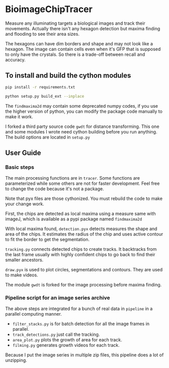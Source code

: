 # BioimageChipTracer

Measure any illuminating targets a biological images and track their movements.
Actually there isn't any hexagon detection but maxima finding and flooding to see their 
area sizes.

The hexagons can have dim borders and shape and may not look like a hexagon. The image can
contain cells even when it's GFP that is supposed to only have the crystals. So there is a
trade-off between recall and accuracy.

## To install and build the cython modules

```bash
pip install -r requirements.txt

python setup.py build_ext --inplace
```

The `findmaxima2d` may contain some deprecated numpy codes, if you use the higher version of
python, you can modify the package code manually to make it work.

I forked a third party source code `gwdt` for distance transforming. This one and some modules I
wrote need cython building before you run anything. The build options are located in `setup.py`

## User Guide

### Basic steps

The main processing functions are in `tracer`. Some functions are parameterized while
some others are not for faster development. Feel free to change the code because it's not a package.

Note that pyx files are those cythonized. You must rebuild the code to make your change work.

First, the chips are detected as local maxima using a measure same with imageJ, which is available as a pypi package
named `findmaxima2d`

With local maxima found, `detection.pyx` detects measures the shape and area of the chips. It estimates the radius of
the chip and uses active contour to fit the border to get the segmentation.

`tracking.py` connects detected chips to create tracks. It backtracks from the
last frame usually with highly confident chips to go back to find their smaller ancestors.

`draw.pyx` is used to plot circles, segmentations and contours. They are used to make videos.

The module `gwdt` is forked for the image processing before maxima finding.

### Pipeline script for an image series archive

The above steps are integrated for a bunch of real data in `pipeline` in a parallel computing manner. 

* `filter_stacks.py` is for batch detection for all the image frames in parallel.
* `track_detections.py` just call the tracking.
* `area_plot.py` plots the growth of area for each track.
* `filming.py` generates growth videos for each track.

Because I put the image series in multiple zip files, this pipeline does a lot of unzipping.